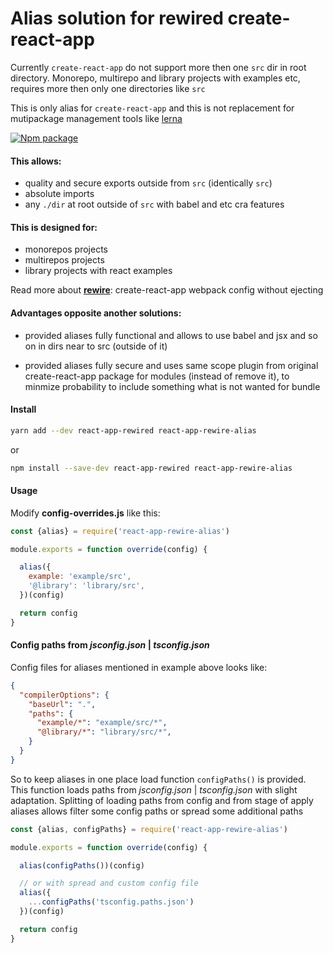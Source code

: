 # Alias solution for rewired create-react-app

Currently `create-react-app` do not support more then one `src` dir in root
directory. Monorepo, multirepo and library projects with examples etc,
requires more then only one directories like `src`

This is only alias for `create-react-app` and this is not replacement for
mutipackage management tools like [lerna](https://github.com/lerna/lerna)

[![Npm package](https://img.shields.io/npm/v/react-app-rewire-alias.svg?style=flat)](https://npmjs.com/package/react-app-rewire-alias)

#### This allows:

* quality and secure exports outside from `src` (identically `src`)
* absolute imports
* any `./dir` at root outside of `src` with babel and etc cra features

#### This is designed for:

* monorepos projects
* multirepos projects
* library projects with react examples

Read more about **[rewire](https://github.com/timarney/react-app-rewired)**:
create-react-app webpack config without ejecting

#### Advantages opposite another solutions:

 * provided aliases fully functional and allows to use babel and jsx and
   so on in dirs near to src (outside of it)

 * provided aliases fully secure and uses same scope plugin from original
   create-react-app package for modules (instead of remove it), to minmize
   probability to include something what is not wanted for bundle

#### Install

```sh
yarn add --dev react-app-rewired react-app-rewire-alias
```

or

```sh
npm install --save-dev react-app-rewired react-app-rewire-alias
```

#### Usage

Modify **config-overrides.js** like this:

```js
const {alias} = require('react-app-rewire-alias')

module.exports = function override(config) {

  alias({
    example: 'example/src',
    '@library': 'library/src',
  })(config)

  return config
}
```

#### Config paths from *jsconfig.json* | *tsconfig.json*

Config files for aliases mentioned in example above looks like:

```json
{
  "compilerOptions": {
    "baseUrl": ".",
    "paths": {
      "example/*": "example/src/*",
      "@library/*": "library/src/*",
    }
  }
}
```

So to keep aliases in one place load function `configPaths()` is provided.
This function loads paths from *jsconfig.json* | *tsconfig.json* with
slight adaptation. Splitting of loading paths from config and from stage of
apply aliases allows filter some config paths or spread some additional paths

```js
const {alias, configPaths} = require('react-app-rewire-alias')

module.exports = function override(config) {

  alias(configPaths())(config)

  // or with spread and custom config file
  alias({
    ...configPaths('tsconfig.paths.json')
  })(config)

  return config
}
```